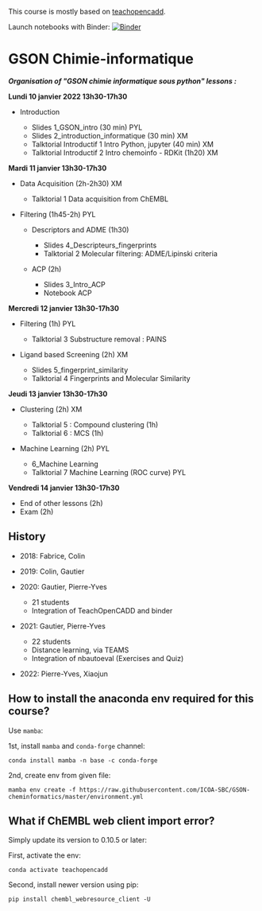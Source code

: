 This course is mostly based on [teachopencadd](https://github.com/volkamerlab/teachopencadd).

Launch notebooks with Binder: [![Binder](https://mybinder.org/badge_logo.svg)](https://mybinder.org/v2/gh/ICOA-SBC/GSON-cheminformatics/HEAD)

GSON Chimie-informatique
========================
___Organisation of "GSON chimie informatique sous python" lessons :___

**Lundi 10 janvier 2022 13h30-17h30**

- Introduction

  - Slides 1_GSON_intro (30 min) PYL
  - Slides 2_introduction_informatique (30 min) XM
  - Talktorial Introductif 1 Intro Python, jupyter (40 min)  XM
  - Talktorial Introductif 2 Intro chemoinfo - RDKit (1h20) XM

**Mardi 11 janvier 13h30-17h30**

- Data Acquisition (2h-2h30) XM

  - Talktorial 1 Data acquisition from ChEMBL

- Filtering (1h45-2h) PYL

  - Descriptors and ADME (1h30)

    - Slides 4_Descripteurs_fingerprints
    - Talktorial 2 Molecular filtering: ADME/Lipinski criteria

  - ACP (2h)

      - Slides 3_Intro_ACP
      - Notebook ACP

**Mercredi 12 janvier 13h30-17h30**

- Filtering  (1h) PYL

  - Talktorial 3 Substructure removal : PAINS

- Ligand based Screening (2h) XM

  - Slides 5_fingerprint_similarity
  - Talktorial 4 Fingerprints and Molecular Similarity



**Jeudi 13 janvier 13h30-17h30**

- Clustering (2h) XM

  - Talktorial 5 : Compound clustering (1h)
  - Talktorial 6 : MCS (1h)

- Machine Learning (2h) PYL

  - 6_Machine Learning
  - Talktorial 7 Machine Learning (ROC curve) PYL


**Vendredi 14 janvier 13h30-17h30**

- End of other lessons (2h)
- Exam (2h)

## History

- 2018: Fabrice, Colin

- 2019: Colin, Gautier

- 2020: Gautier, Pierre-Yves

    - 21 students
    - Integration of TeachOpenCADD and binder

- 2021: Gautier, Pierre-Yves

    - 22 students
    - Distance learning, via TEAMS
    - Integration of nbautoeval (Exercises and Quiz)

- 2022: Pierre-Yves, Xiaojun

## How to install the anaconda env required for this course?

Use ```mamba```:

1st, install ```mamba``` and ```conda-forge``` channel:
```
conda install mamba -n base -c conda-forge
```
2nd, create env from given file:
```
mamba env create -f https://raw.githubusercontent.com/ICOA-SBC/GSON-cheminformatics/master/environment.yml
```
## What if ChEMBL web client import error?

Simply update its version to 0.10.5 or later:

First, activate the env:
```
conda activate teachopencadd
```
Second, install newer version using pip:
```
pip install chembl_webresource_client -U
```
